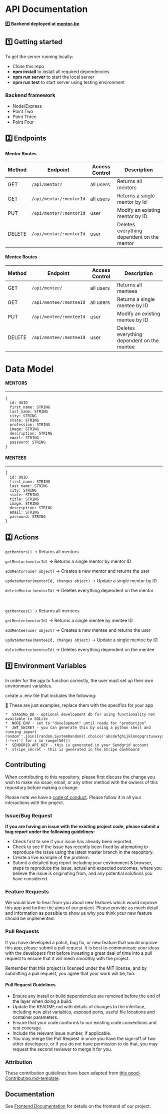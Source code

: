 
# API Documentation

#### 1️⃣ Backend deployed at [mentor-be](https://mentor-be.herokuapp.com/) <br>

## 1️⃣ Getting started

To get the server running locally:

- Clone this repo
- **npm install** to install all required dependencies
- **npm run server** to start the local server
- **npm run test** to start server using testing environment

### Backend framework

-    Node/Express
-    Point Two
-    Point Three
-    Point Four

## 2️⃣ Endpoints


#### Mentor Routes

| Method | Endpoint                | Access Control | Description                                  |
| ------ | ----------------------- | -------------- | -------------------------------------------- |
| GET    | `/api/mentor/`          | all users      | Returns all mentors                          |
| GET    | `/api/mentor/:mentorId` | all users      | Returns a single mentor by Id                |
| PUT    | `/api/mentor/:mentorId` | user           | Modify an existing mentor by ID.             |
| DELETE | `/api/mentor/:mentorId` | user           | Deletes everything dependent on the mentor   |

#### Mentee Routes

| Method | Endpoint                | Access Control      | Description                                        |
| ------ | ----------------------- | ------------------- | -------------------------------------------------- |
| GET    | `/api/mentee/`          | all users           | Returns all mentees                                |
| GET    | `/api/mentee/:menteeId` | all users           | Returns a single mentee by ID                      |
| PUT    | `/api/mentee/:menteeId` | user                | Modify an existing mentee by ID                    |
| DELETE | `/api/mentee/:menteeId` | user                | Deletes everything dependent on the mentee         |

# Data Model

#### MENTORS

---

```
{
  id: UUID
  first_name: STRING
  last_name: STRING
  city: STRING
  state: STRING
  profession: STRING
  image: STRING
  description: STRING
  email: STRING
  password: STRING
}
```

#### MENTEES

---

```
{
  id: UUID
  first_name: STRING
  last_name: STRING
  city: STRING
  state: STRING
  title: STRING
  image: STRING
  description: STRING
  email: STRING
  password: STRING
}
```

## 2️⃣ Actions


`getMentors()` -> Returns all mentors

`getMentor(mentorId)` -> Returns a single mentor by mentor ID

`addMentor(user object)` -> Creates a new mentor and returns the user

`updateMentor(mentorId, changes object)` -> Update a single mentor by ID

`deleteMentor(mentorId)` -> Deletes everything dependent on the mentor
<br>
<br>
<br>

`getMentees()` -> Returns all mentees

`getMentee(mentorId)` -> Returns a single mentee by mentee ID

`addMentee(user object)` -> Creates a new mentee and returns the user

`updateMentee(menteeId, changes object)` -> Update a single mentee by ID

`deleteMentee(menteeId)` -> Deletes everything dependent on the mentee

## 3️⃣ Environment Variables

In order for the app to function correctly, the user must set up their own environment variables.

create a .env file that includes the following:

🚫 These are just examples, replace them with the specifics for your app
    
    *  STAGING_DB - optional development db for using functionality not available in SQLite
    *  NODE_ENV - set to "development" until ready for "production"
    *  JWT_SECRET - you can generate this by using a python shell and running import random''.join([random.SystemRandom().choice('abcdefghijklmnopqrstuvwxyz0123456789!@#\$%^&amp;*(-*=+)') for i in range(50)])
    *  SENDGRID_API_KEY - this is generated in your Sendgrid account
    *  stripe_secret - this is generated in the Stripe dashboard
    
## Contributing

When contributing to this repository, please first discuss the change you wish to make via issue, email, or any other method with the owners of this repository before making a change.

Please note we have a [code of conduct](./code_of_conduct.md). Please follow it in all your interactions with the project.

### Issue/Bug Request

 **If you are having an issue with the existing project code, please submit a bug report under the following guidelines:**
 - Check first to see if your issue has already been reported.
 - Check to see if the issue has recently been fixed by attempting to reproduce the issue using the latest master branch in the repository.
 - Create a live example of the problem.
 - Submit a detailed bug report including your environment & browser, steps to reproduce the issue, actual and expected outcomes,  where you believe the issue is originating from, and any potential solutions you have considered.

### Feature Requests

We would love to hear from you about new features which would improve this app and further the aims of our project. Please provide as much detail and information as possible to show us why you think your new feature should be implemented.

### Pull Requests

If you have developed a patch, bug fix, or new feature that would improve this app, please submit a pull request. It is best to communicate your ideas with the developers first before investing a great deal of time into a pull request to ensure that it will mesh smoothly with the project.

Remember that this project is licensed under the MIT license, and by submitting a pull request, you agree that your work will be, too.

#### Pull Request Guidelines

- Ensure any install or build dependencies are removed before the end of the layer when doing a build.
- Update the README.md with details of changes to the interface, including new plist variables, exposed ports, useful file locations and container parameters.
- Ensure that your code conforms to our existing code conventions and test coverage.
- Include the relevant issue number, if applicable.
- You may merge the Pull Request in once you have the sign-off of two other developers, or if you do not have permission to do that, you may request the second reviewer to merge it for you.

### Attribution

These contribution guidelines have been adapted from [this good-Contributing.md-template](https://gist.github.com/PurpleBooth/b24679402957c63ec426).

## Documentation

See [Frontend Documentation](https://github.com/Lambda-School-Labs/my-mentor-fe/blob/master/README.md) for details on the frontend of our project.

